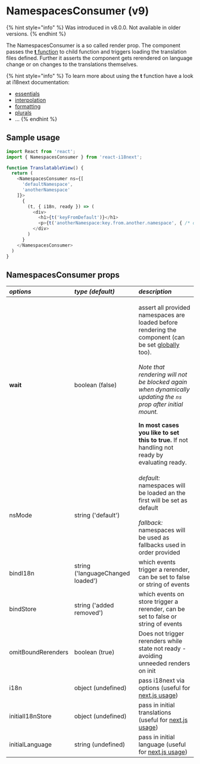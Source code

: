 # NamespacesConsumer \(v9\)

{% hint style="info" %}
Was introduced in v8.0.0. Not available in older versions.
{% endhint %}

The NamespacesConsumer is a so called render prop. The component passes the [**t** function](https://www.i18next.com/overview/api#t) to child function and triggers loading the translation files defined. Further it asserts the component gets rerendered on language change or on changes to the translations themselves.

{% hint style="info" %}
To learn more about using the **t** function have a look at i18next documentation:

* [essentials](https://www.i18next.com/essentials.html)
* [interpolation](https://www.i18next.com/interpolation.html)
* [formatting](https://www.i18next.com/formatting.html)
* [plurals](https://www.i18next.com/plurals.html)
* ...
{% endhint %}

## Sample usage

```javascript
import React from 'react';
import { NamespacesConsumer } from 'react-i18next';

function TranslatableView() {
  return (
    <NamespacesConsumer ns={[
      'defaultNamespace',
      'anotherNamespace'
    ]}>
      {
        (t, { i18n, ready }) => (
          <div>
            <h1>{t('keyFromDefault')}</h1>
            <p>{t('anotherNamespace:key.from.another.namespace', { /* options t options */ })}</p>
          </div>
        )
      }
    </NamespacesConsumer>
  )
}
```

## NamespacesConsumer props

<table>
  <thead>
    <tr>
      <th style="text-align:left"><em><b>options</b></em>
      </th>
      <th style="text-align:left"><em><b>type (default)</b></em>
      </th>
      <th style="text-align:left"><em><b>description</b></em>
      </th>
    </tr>
  </thead>
  <tbody>
    <tr>
      <td style="text-align:left"><b>wait</b>
      </td>
      <td style="text-align:left">boolean (false)</td>
      <td style="text-align:left">
        <p>assert all provided namespaces are loaded before rendering the component
          (can be set <a href="i18next-instance.md">globally</a> too).
          <br />
          <br /><em>Note that rendering will not be blocked again when dynamically updating the <code>ns</code> prop after initial mount.</em>
        </p>
        <p></p>
        <p><b>In most cases you like to set this to true.</b> If not handling not
          ready by evaluating ready.</p>
      </td>
    </tr>
    <tr>
      <td style="text-align:left">nsMode</td>
      <td style="text-align:left">string (&apos;default&apos;)</td>
      <td style="text-align:left"><em>default:</em> namespaces will be loaded an the first will be set as
        default
        <br />
        <br /><em>fallback:</em> namespaces will be used as fallbacks used in order provided</td>
    </tr>
    <tr>
      <td style="text-align:left">bindI18n</td>
      <td style="text-align:left">string (&apos;languageChanged loaded&apos;)</td>
      <td style="text-align:left">which events trigger a rerender, can be set to false or string of events</td>
    </tr>
    <tr>
      <td style="text-align:left">bindStore</td>
      <td style="text-align:left">string (&apos;added removed&apos;)</td>
      <td style="text-align:left">which events on store trigger a rerender, can be set to false or string
        of events</td>
    </tr>
    <tr>
      <td style="text-align:left">omitBoundRerenders</td>
      <td style="text-align:left">boolean (true)</td>
      <td style="text-align:left">Does not trigger rerenders while state not ready - avoiding unneeded renders
        on init</td>
    </tr>
    <tr>
      <td style="text-align:left">i18n</td>
      <td style="text-align:left">object (undefined)</td>
      <td style="text-align:left">pass i18next via options (useful for <a href="https://github.com/i18next/react-i18next/tree/master/example/nextjs">next.js usage</a>)</td>
    </tr>
    <tr>
      <td style="text-align:left">initialI18nStore</td>
      <td style="text-align:left">object (undefined)</td>
      <td style="text-align:left">pass in initial translations (useful for <a href="https://github.com/i18next/react-i18next/blob/master/example/nextjs/pages/index.js#L29">next.js usage</a>)</td>
    </tr>
    <tr>
      <td style="text-align:left">initialLanguage</td>
      <td style="text-align:left">string (undefined)</td>
      <td style="text-align:left">pass in initial language (useful for <a href="https://github.com/i18next/react-i18next/blob/master/example/nextjs/pages/index.js#L29">next.js usage</a>)</td>
    </tr>
  </tbody>
</table>